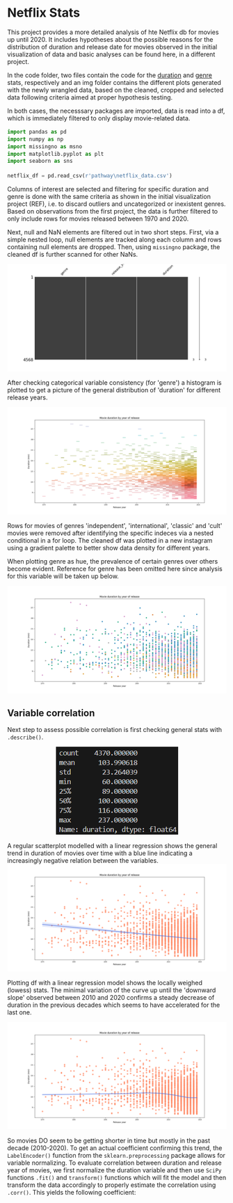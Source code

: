 # Netflix Stats 
This project provides a more detailed analysis of hte Netflix db for movies up until 2020. It includes hypotheses about the possible reasons for the distribution of duration and release date for movies observed in the initial visualization of data and basic analyses can be found here, in a different project.

In the code folder, two files contain the code for the [duration](code\duration_stats.py) and [genre](code\genre_stats.py) stats, respectively and an img folder contains the different plots generated with the newly wrangled data, based on the cleaned, cropped and selected data following criteria aimed at proper hypothesis testing.


In both cases, the necesssary packages are imported, data is read into a df, which is immediately filtered to only display movie-related data. 

```python
import pandas as pd
import numpy as np
import missingno as msno
import matplotlib.pyplot as plt
import seaborn as sns

netflix_df = pd.read_csv(r'pathway\netflix_data.csv')
```

Columns of interest are selected and filtering for specific duration and genre is done with the same criteria as shown in the initial visualization project (REF), i.e. to discard outliers and uncategorized or inexistent genres. Based on observations from the first project, the data is further filtered to only include rows for movies released between 1970 and 2020.

Next, null and NaN elements are filtered out in two short steps. First, via a simple nested loop, null elements are tracked along each column and rows containing null elements are dropped. Then, using `missingno` package, the cleaned df is further scanned for other NaNs.

<img src="imgs\na_values.png" alt="na_values">

After checking categorical variable consistency (for 'genre') a histogram is plotted to get a picture of the general distribution of 'duration' for different release years.

<img src="imgs\clean_dy.png" alt="clean_dy">

Rows for movies of genres 'independent', 'international', 'classic' and 'cult' movies were removed after identifying the specific indeces via a nested conditional in a for loop. The cleaned df was plotted in a new instagram using a gradient palette to better show data density for different years. 

When plotting genre as hue, the prevalence of certain genres over others become evident. Reference for genre has been omitted here since analysis for this variable will be taken up below.

<img src="imgs\dur_yea_gen_scatter.png" alt="genreashue">

## Variable correlation

Next step to assess possible correlation is first checking general stats with `.describe()`.
<p align="center">
<img src="imgs\describe_dur_year.png" alt="gral_stats_dur"> 
</p>
A regular scatterplot modelled with a linear regression shows the general trend in duration of movies over time with a blue line indicating a increasingly negative relation between the variables.

<img src="imgs\dur_reg_scatter.png" alt="dur_reg_scatter"> 

Plotting df with a linear regression model shows the locally weighed (lowess) stats. The minimal variation of the curve up until the 'downward slope' observed between 2010 and 2020 confirms a steady decrease of duration in the previous decades which seems to have accelerated for the last one.

<img src="imgs\dur_reg_lowess.png" alt="dur_reg_lowess"> 

So movies DO seem to be getting shorter in time but mostly in the past decade (2010-2020). To get an actual coefficient confirming this trend, the `LabelEncoder()` function from the `sklearn.preprocessing` package allows for variable normalizing. To evaluate correlation between duration and release year of movies, we first normalize the duration variable and then use `SciPy` functions `.fit()` and `transform()` functions which will fit the model and then transform the data accordingly to properly estimate the correlation using `.corr()`. This yields the following coefficient:
